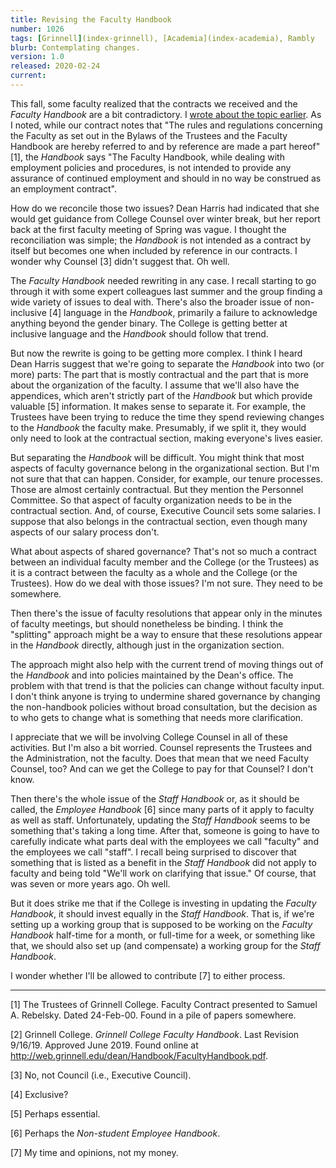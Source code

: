```yaml
---
title: Revising the Faculty Handbook
number: 1026
tags: [Grinnell](index-grinnell), [Academia](index-academia), Rambly
blurb: Contemplating changes.
version: 1.0
released: 2020-02-24
current: 
---
```

This fall, some faculty realized that the contracts we received and
the _Faculty Handbook_ are a bit contradictory.  I [wrote about the
topic earlier](faculty-contracts-2019-10-22).  As I noted, while our
contract notes that "The rules and regulations concerning the Faculty
as set out in the Bylaws of the Trustees and the Faculty Handbook
are hereby referred to and by reference are made a part hereof" [1],
the _Handbook_ says "The Faculty Handbook, while dealing with
employment policies and procedures, is not intended to provide any
assurance of continued employment and should in no way be construed
as an employment contract".

How do we reconcile those two issues?  Dean Harris had indicated that
she would get guidance from College Counsel over winter break, but her
report back at the first faculty meeting of Spring was vague.  I
thought the reconciliation was simple; the _Handbook_ is not intended
as a contract by itself but becomes one when included by reference
in our contracts.  I wonder why Counsel [3] didn't suggest that.  Oh well.

The _Faculty Handbook_ needed rewriting in any case.  I recall
starting to go through it with some expert colleagues last summer
and the group finding a wide variety of issues to deal with.  There's
also the broader issue of non-inclusive [4] language in the _Handbook_,
primarily a failure to acknowledge anything beyond the gender binary.
The College is getting better at inclusive language and the _Handbook_
should follow that trend.

But now the rewrite is going to be getting more complex.  I think
I heard Dean Harris suggest that we're going to separate the
_Handbook_ into two (or more) parts: The part that is mostly
contractual and the part that is more about the organization of the
faculty.  I assume that we'll also have the appendices, which aren't
strictly part of the _Handbook_ but which provide valuable [5]
information.  It makes sense to separate it.  For example, the
Trustees have been trying to reduce the time they spend reviewing
changes to the _Handbook_ the faculty make.  Presumably, if we split
it, they would only need to look at the contractual section, making
everyone's lives easier.

But separating the _Handbook_ will be difficult.  You might think
that most aspects of faculty governance belong in the organizational
section.  But I'm not sure that that can happen.  Consider, for
example, our tenure processes.  Those are almost certainly contractual.
But they mention the Personnel Committee.  So that aspect of faculty
organization needs to be in the contractual section.  And, of course,
Executive Council sets some salaries.  I suppose that also belongs
in the contractual section, even though many aspects of our salary
process don't.

What about aspects of shared governance?  That's not so much a
contract between an individual faculty member and the College (or
the Trustees) as it is a contract between the faculty as a whole
and the College (or the Trustees).  How do we deal with those issues?
I'm not sure.  They need to be somewhere.

Then there's the issue of faculty resolutions that appear only in
the minutes of faculty meetings, but should nonetheless be binding.
I think the "splitting" approach might be a way to ensure that these
resolutions appear in the _Handbook_ directly, although just in
the organization section.

The approach might also help with the current trend of moving things
out of the _Handbook_ and into policies maintained by the Dean's
office.  The problem with that trend is that the policies can change
without faculty input.  I don't think anyone is trying to undermine
shared governance by changing the non-handbook policies without
broad consultation, but the decision as to who gets to change what
is something that needs more clarification.

I appreciate that we will be involving College Counsel in all of
these activities.  But I'm also a bit worried.  Counsel represents
the Trustees and the Administration, not the faculty.  Does that
mean that we need Faculty Counsel, too?  And can we get the College
to pay for that Counsel?  I don't know.

Then there's the whole issue of the _Staff Handbook_ or, as it
should be called, the _Employee Handbook_ [6] since many parts of
it apply to faculty as well as staff.  Unfortunately, updating the
_Staff Handbook_ seems to be something that's taking a long time.
After that, someone is going to have to carefully indicate what
parts deal with the employees we call "faculty" and the employees
we call "staff".  I recall being surprised to discover that something
that is listed as a benefit in the _Staff Handbook_ did not apply
to faculty and being told "We'll work on clarifying that issue." Of
course, that was seven or more years ago.  Oh well.

But it does strike me that if the College is investing in updating
the _Faculty Handbook_, it should invest equally in the _Staff
Handbook_.  That is, if we're setting up a working group that is
supposed to be working on the _Faculty Handbook_ half-time for a
month, or full-time for a week, or something like that, we should
also set up (and compensate) a working group for the _Staff Handbook_.

I wonder whether I'll be allowed to contribute [7] to either process.

---

[1] The Trustees of Grinnell College.  Faculty Contract presented
to Samuel A. Rebelsky.  Dated 24-Feb-00.  Found in a pile of papers
somewhere.

[2]  Grinnell College.  _Grinnell College Faculty Handbook_.  Last
Revision 9/16/19.  Approved June 2019.  Found online at
<http://web.grinnell.edu/dean/Handbook/FacultyHandbook.pdf>.

[3] No, not Council (i.e., Executive Council).

[4] Exclusive?

[5] Perhaps essential.

[6] Perhaps the _Non-student Employee Handbook_.

[7] My time and opinions, not my money.
